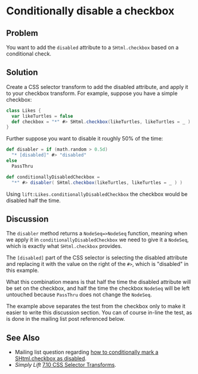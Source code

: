 Conditionally disable a checkbox
=================================

Problem
-------

You want to add the `disabled` attribute to a `SHtml.checkbox` based on a conditional check.

Solution
--------

Create a CSS selector transform to add the disabled attribute, and apply it to your checkbox transform.  For example, suppose you have a simple checkbox:

```scala
class Likes {
  var likeTurtles = false
  def checkbox = "*" #> SHtml.checkbox(likeTurtles, likeTurtles = _ )
}
```

Further suppose you want to disable it roughly 50% of the time:

```scala
def disabler = if (math.random > 0.5d)
  "* [disabled]" #> "disabled"
else
  PassThru

def conditionallyDisabledCheckbox = 
  "*" #> disabler( SHtml.checkbox(likeTurtles, likeTurtles = _ ) )
```

Using `lift:Likes.conditionallyDisabledCheckbox` the checkbox would be disabled half the time.

Discussion
----------

The `disabler` method returns a `NodeSeq=>NodeSeq` function, meaning when we apply it in `conditionallyDisabledCheckbox` we need to give it a `NodeSeq`, which is exactly what `SHtml.checkbox` provides.

The `[disabled]` part of the CSS selector is selecting the disabled attribute and replacing it with the value on the right of the `#>`, which is "disabled" in this example.

What this combination means is that half the time the disabled attribute will be set on the checkbox, and half the time the checkbox `NodeSeq` will be left untouched because `PassThru` does not change the `NodeSeq`.


The example above separates the test from the checkbox only to make it easier to write this discussion section.  You can of course in-line the test, as is done in the mailing list post referenced below.


See Also
--------

* Mailing list question regarding [how to conditionally mark a SHtml.checkbox as disabled](https://groups.google.com/d/topic/liftweb/KBVhkuM1NQQ/discussion).
* _Simply Lift_ [7.10 CSS Selector Transforms](http://simply.liftweb.net/index-7.10.html).

